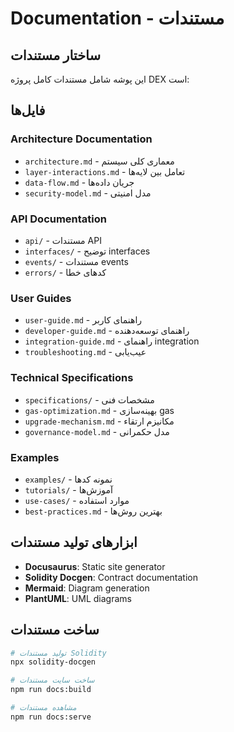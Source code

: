 # Documentation - مستندات

## ساختار مستندات

این پوشه شامل مستندات کامل پروژه DEX است:

## فایل‌ها

### Architecture Documentation
- `architecture.md` - معماری کلی سیستم
- `layer-interactions.md` - تعامل بین لایه‌ها
- `data-flow.md` - جریان داده‌ها
- `security-model.md` - مدل امنیتی

### API Documentation
- `api/` - مستندات API
- `interfaces/` - توضیح interfaces
- `events/` - مستندات events
- `errors/` - کدهای خطا

### User Guides
- `user-guide.md` - راهنمای کاربر
- `developer-guide.md` - راهنمای توسعه‌دهنده
- `integration-guide.md` - راهنمای integration
- `troubleshooting.md` - عیب‌یابی

### Technical Specifications
- `specifications/` - مشخصات فنی
- `gas-optimization.md` - بهینه‌سازی gas
- `upgrade-mechanism.md` - مکانیزم ارتقاء
- `governance-model.md` - مدل حکمرانی

### Examples
- `examples/` - نمونه کدها
- `tutorials/` - آموزش‌ها
- `use-cases/` - موارد استفاده
- `best-practices.md` - بهترین روش‌ها

## ابزارهای تولید مستندات

- **Docusaurus**: Static site generator
- **Solidity Docgen**: Contract documentation
- **Mermaid**: Diagram generation
- **PlantUML**: UML diagrams

## ساخت مستندات

```bash
# تولید مستندات Solidity
npx solidity-docgen

# ساخت سایت مستندات
npm run docs:build

# مشاهده مستندات
npm run docs:serve
``` 